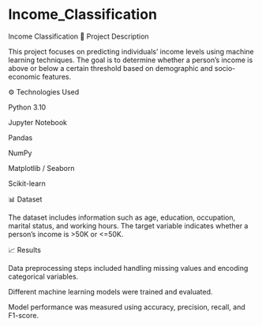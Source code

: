 # Income_Classification
Income Classification
📖 Project Description

This project focuses on predicting individuals’ income levels using machine learning techniques. The goal is to determine whether a person’s income is above or below a certain threshold based on demographic and socio-economic features.

⚙️ Technologies Used

Python 3.10

Jupyter Notebook

Pandas

NumPy

Matplotlib / Seaborn

Scikit-learn

📊 Dataset

The dataset includes information such as age, education, occupation, marital status, and working hours.
The target variable indicates whether a person’s income is >50K or <=50K.


📈 Results

Data preprocessing steps included handling missing values and encoding categorical variables.

Different machine learning models were trained and evaluated.

Model performance was measured using accuracy, precision, recall, and F1-score.

